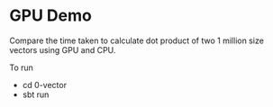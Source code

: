# GPU Demo
Compare the time taken to calculate dot product of two 1 million size vectors
using GPU and CPU.

To run
  - cd 0-vector
  - sbt run
